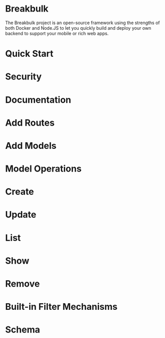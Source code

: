 # Breakbulk

The Breakbulk project is an open-source framework using the strengths of both Docker and Node.JS to let you quickly build and deploy your
own backend to support your mobile or rich web apps.

# Quick Start


# Security


# Documentation



# Add Routes

# Add Models

# Model Operations

# Create

# Update

# List

# Show

# Remove

# Built-in Filter Mechanisms

# Schema
